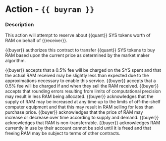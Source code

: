# Action - `{{ buyram }}`

### Description

This action will attempt to reserve about {{quant}} SYS tokens worth of RAM on behalf of {{receiver}}. 

{{buyer}} authorizes this contract to transfer {{quant}} SYS tokens to buy RAM based upon the current price as determined by the market maker algorithm.

{{buyer}} accepts that a 0.5% fee will be charged on the SYS spent and that the actual RAM received may be slightly less than expected due to the approximations necessary to enable this service.
{{buyer}} accepts that a 0.5% fee will be charged if and when they sell the RAM received.
{{buyer}} accepts that rounding errors resulting from limits of computational precision may result in less RAM being allocated.
{{buyer}} acknowledges that the supply of RAM may be increased at any time up to the limits of off-the-shelf computer equipment and that this may result in RAM selling for less than purchase price.
{{buyer}} acknowledges that the price of RAM may increase or decrease over time according to supply and demand.
{{buyer}} acknowledges that RAM is non-transferrable. 
{{buyer}} acknowledges RAM currently in use by their account cannot be sold until it is freed and that freeing RAM may be subject to terms of other contracts.

